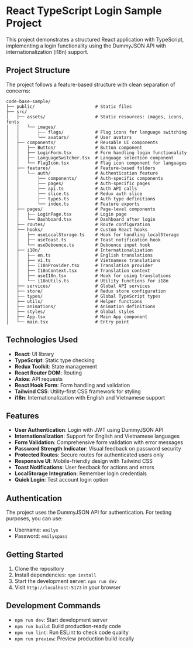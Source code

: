 # React TypeScript Login Sample Project

This project demonstrates a structured React application with TypeScript, implementing a login functionality using the DummyJSON API with internationalization (i18n) support.

## Project Structure

The project follows a feature-based structure with clean separation of concerns:

```
code-base-sample/
├── public/                       # Static files
├── src/
│   ├── assets/                   # Static resources: images, icons, fonts
│   │   └── images/
│   │       ├── flags/            # Flag icons for language switching
│   │       └── avatars/          # User avatars
│   ├── components/               # Reusable UI components
│   │   ├── Button/               # Button component
│   │   ├── LoginForm.tsx         # Form handling login functionality
│   │   ├── LanguageSwitcher.tsx  # Language selection component
│   │   └── FlagIcon.tsx          # Flag icon component for languages
│   ├── features/                 # Feature-based folders
│   │   └── auth/                 # Authentication feature
│   │       ├── components/       # Auth-specific components
│   │       ├── pages/            # Auth-specific pages
│   │       ├── api.ts            # Auth API calls
│   │       ├── slice.ts          # Redux auth slice
│   │       ├── types.ts          # Auth type definitions
│   │       └── index.ts          # Feature exports
│   ├── pages/                    # Page-level components
│   │   ├── LoginPage.tsx         # Login page
│   │   └── Dashboard.tsx         # Dashboard after login
│   ├── routes/                   # Route configuration
│   ├── hooks/                    # Custom React hooks
│   │   ├── useLocalStorage.ts    # Hook for handling localStorage
│   │   ├── useToast.ts           # Toast notification hook
│   │   └── useDebounce.ts        # Debounce input hook
│   ├── i18n/                     # Internationalization
│   │   ├── en.ts                 # English translations
│   │   ├── vi.ts                 # Vietnamese translations
│   │   ├── I18nProvider.tsx      # Translation provider
│   │   ├── I18nContext.tsx       # Translation context
│   │   ├── useI18n.tsx           # Hook for using translations
│   │   └── i18nUtils.ts          # Utility functions for i18n
│   ├── services/                 # Global API services
│   ├── store/                    # Redux store configuration
│   ├── types/                    # Global TypeScript types
│   ├── utils/                    # Helper functions
│   ├── animations/               # Animation definitions
│   ├── styles/                   # Global styles
│   ├── App.tsx                   # Main App component
│   └── main.tsx                  # Entry point
```

## Technologies Used

- **React**: UI library
- **TypeScript**: Static type checking
- **Redux Toolkit**: State management
- **React Router DOM**: Routing
- **Axios**: API requests
- **React Hook Form**: Form handling and validation
- **Tailwind CSS**: Utility-first CSS framework for styling
- **i18n**: Internationalization with English and Vietnamese support

## Features

- **User Authentication**: Login with JWT using DummyJSON API
- **Internationalization**: Support for English and Vietnamese languages
- **Form Validation**: Comprehensive form validation with error messages
- **Password Strength Indicator**: Visual feedback on password security
- **Protected Routes**: Secure routes for authenticated users only
- **Responsive UI**: Mobile-friendly design with Tailwind CSS
- **Toast Notifications**: User feedback for actions and errors
- **LocalStorage Integration**: Remember login credentials
- **Quick Login**: Test account login option

## Authentication

The project uses the DummyJSON API for authentication. For testing purposes, you can use:

- Username: `emilys`
- Password: `emilyspass`

## Getting Started

1. Clone the repository
2. Install dependencies: `npm install`
3. Start the development server: `npm run dev`
4. Visit `http://localhost:5173` in your browser

## Development Commands

- `npm run dev`: Start development server
- `npm run build`: Build production-ready code
- `npm run lint`: Run ESLint to check code quality
- `npm run preview`: Preview production build locally
